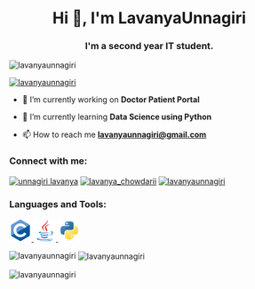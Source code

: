 <h1 align="center">Hi 👋, I'm LavanyaUnnagiri</h1>
<h3 align="center">I'm a second year IT student.</h3>

<p align="left"> <img src="https://komarev.com/ghpvc/?username=lavanyaunnagiri&label=Profile%20views&color=0e75b6&style=flat" alt="lavanyaunnagiri" /> </p>

<p align="left"> <a href="https://github.com/ryo-ma/github-profile-trophy"><img src="https://github-profile-trophy.vercel.app/?username=lavanyaunnagiri" alt="lavanyaunnagiri" /></a> </p>

- 🔭 I’m currently working on **Doctor Patient Portal**

- 🌱 I’m currently learning **Data Science using Python**

- 📫 How to reach me **lavanyaunnagiri@gmail.com**

<h3 align="left">Connect with me:</h3>
<p align="left">
<a href="https://linkedin.com/in/unnagiri lavanya" target="blank"><img align="center" src="https://raw.githubusercontent.com/rahuldkjain/github-profile-readme-generator/master/src/images/icons/Social/linked-in-alt.svg" alt="unnagiri lavanya" height="30" width="40" /></a>
<a href="https://instagram.com/lavanya_chowdarii" target="blank"><img align="center" src="https://raw.githubusercontent.com/rahuldkjain/github-profile-readme-generator/master/src/images/icons/Social/instagram.svg" alt="lavanya_chowdarii" height="30" width="40" /></a>
<a href="https://www.hackerrank.com/lavanyaunnagiri" target="blank"><img align="center" src="https://raw.githubusercontent.com/rahuldkjain/github-profile-readme-generator/master/src/images/icons/Social/hackerrank.svg" alt="lavanyaunnagiri" height="30" width="40" /></a>
</p>

<h3 align="left">Languages and Tools:</h3>
<p align="left"> <a href="https://www.cprogramming.com/" target="_blank"> <img src="https://raw.githubusercontent.com/devicons/devicon/master/icons/c/c-original.svg" alt="c" width="40" height="40"/> </a> <a href="https://www.java.com" target="_blank"> <img src="https://raw.githubusercontent.com/devicons/devicon/master/icons/java/java-original.svg" alt="java" width="40" height="40"/> </a> <a href="https://www.python.org" target="_blank"> <img src="https://raw.githubusercontent.com/devicons/devicon/master/icons/python/python-original.svg" alt="python" width="40" height="40"/> </a> </p>

<p><img align="left" src="https://github-readme-stats.vercel.app/api/top-langs?username=lavanyaunnagiri&show_icons=true&locale=en&layout=compact" alt="lavanyaunnagiri" /></p>

<p>&nbsp;<img align="center" src="https://github-readme-stats.vercel.app/api?username=lavanyaunnagiri&show_icons=true&locale=en" alt="lavanyaunnagiri" /></p>

<p><img align="center" src="https://github-readme-streak-stats.herokuapp.com/?user=lavanyaunnagiri&" alt="lavanyaunnagiri" /></p>
